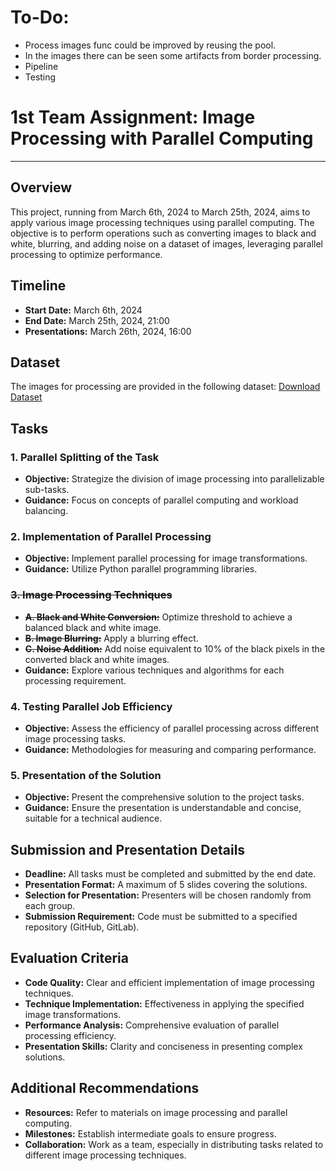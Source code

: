 # To-Do:

- Process images func could be improved by reusing the pool.
- In the images there can be seen some artifacts from border processing.
- Pipeline
- Testing

# 1st Team Assignment: Image Processing with Parallel Computing

---

## Overview

This project, running from March 6th, 2024 to March 25th, 2024, aims to apply various image processing techniques using parallel computing. The objective is to perform operations such as converting images to black and white, blurring, and adding noise on a dataset of images, leveraging parallel processing to optimize performance.

## Timeline

- **Start Date:** March 6th, 2024
- **End Date:** March 25th, 2024, 21:00
- **Presentations:** March 26th, 2024, 16:00

## Dataset

The images for processing are provided in the following dataset: [Download Dataset](https://www.dropbox.com/s/1eb7fx9bqr85cfo/data_set_VU_test1.zip?dl=1)

## Tasks

### 1. Parallel Splitting of the Task

- **Objective:** Strategize the division of image processing into parallelizable sub-tasks.
- **Guidance:** Focus on concepts of parallel computing and workload balancing.

### 2. Implementation of Parallel Processing

- **Objective:** Implement parallel processing for image transformations.
- **Guidance:** Utilize Python parallel programming libraries.

###  ~~3. Image Processing Techniques~~ 

- ~~**A. Black and White Conversion:**~~ Optimize threshold to achieve a balanced black and white image.
- ~~**B. Image Blurring:**~~ Apply a blurring effect.
- ~~**C. Noise Addition:**~~ Add noise equivalent to 10% of the black pixels in the converted black and white images.
- **Guidance:** Explore various techniques and algorithms for each processing requirement.

### 4. Testing Parallel Job Efficiency

- **Objective:** Assess the efficiency of parallel processing across different image processing tasks.
- **Guidance:** Methodologies for measuring and comparing performance.

### 5. Presentation of the Solution

- **Objective:** Present the comprehensive solution to the project tasks.
- **Guidance:** Ensure the presentation is understandable and concise, suitable for a technical audience.

## Submission and Presentation Details

- **Deadline:** All tasks must be completed and submitted by the end date.
- **Presentation Format:** A maximum of 5 slides covering the solutions.
- **Selection for Presentation:** Presenters will be chosen randomly from each group.
- **Submission Requirement:** Code must be submitted to a specified repository (GitHub, GitLab).

## Evaluation Criteria

- **Code Quality:** Clear and efficient implementation of image processing techniques.
- **Technique Implementation:** Effectiveness in applying the specified image transformations.
- **Performance Analysis:** Comprehensive evaluation of parallel processing efficiency.
- **Presentation Skills:** Clarity and conciseness in presenting complex solutions.

## Additional Recommendations

- **Resources:** Refer to materials on image processing and parallel computing.
- **Milestones:** Establish intermediate goals to ensure progress.
- **Collaboration:** Work as a team, especially in distributing tasks related to different image processing techniques.
